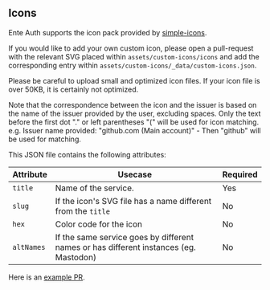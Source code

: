## Icons

Ente Auth supports the icon pack provided by
[simple-icons](https://github.com/simple-icons/simple-icons).

If you would like to add your own custom icon, please open a pull-request with
the relevant SVG placed within `assets/custom-icons/icons` and add the
corresponding entry within `assets/custom-icons/_data/custom-icons.json`.

Please be careful to upload small and optimized icon files. If your icon file 
is over 50KB, it is certainly not optimized.

Note that the correspondence between the icon and the issuer is based on the name 
of the issuer provided by the user, excluding spaces. Only the text before the 
first dot "." or left parentheses "(" will be used for icon matching.
e.g. Issuer name provided: "github.com (Main account)" - Then "github" will be 
used for matching.

This JSON file contains the following attributes:

| Attribute | Usecase | Required |
|---|---|---|
| `title` | Name of the service. | Yes |
| `slug` | If the icon's SVG file has a name different from the `title` | No |
| `hex` | Color code for the icon  | No |
| `altNames` | If the same service goes by different names or has different instances (eg. Mastodon) | No |

Here is an [example PR](https://github.com/ente-io/ente/pull/213).
